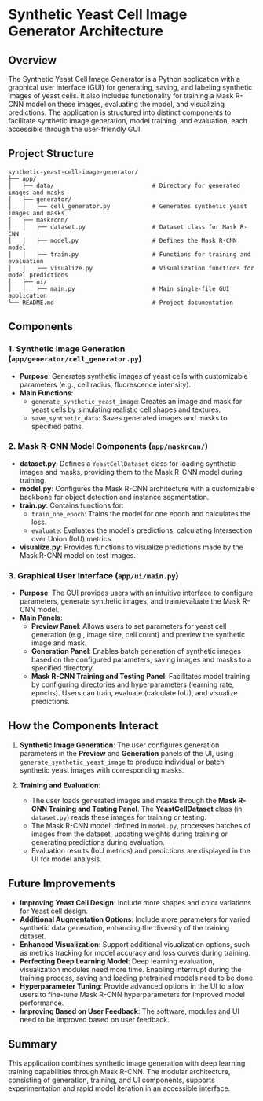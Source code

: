 # Synthetic Yeast Cell Image Generator Architecture

## Overview

The Synthetic Yeast Cell Image Generator is a Python application with a graphical user interface (GUI) for generating, saving, and labeling synthetic images of yeast cells. It also includes functionality for training a Mask R-CNN model on these images, evaluating the model, and visualizing predictions. The application is structured into distinct components to facilitate synthetic image generation, model training, and evaluation, each accessible through the user-friendly GUI.

## Project Structure

```
synthetic-yeast-cell-image-generator/
├── app/
│   ├── data/                            # Directory for generated images and masks
│   ├── generator/
│   │   ├── cell_generator.py            # Generates synthetic yeast images and masks
│   ├── maskrcnn/
│   │   ├── dataset.py                   # Dataset class for Mask R-CNN
│   │   ├── model.py                     # Defines the Mask R-CNN model
│   │   ├── train.py                     # Functions for training and evaluation
│   │   ├── visualize.py                 # Visualization functions for model predictions
│   ├── ui/
│   │   ├── main.py                      # Main single-file GUI application
└── README.md                            # Project documentation
```


## Components

### 1. **Synthetic Image Generation (`app/generator/cell_generator.py`)**

   - **Purpose**: Generates synthetic images of yeast cells with customizable parameters (e.g., cell radius, fluorescence intensity).
   - **Main Functions**:
     - `generate_synthetic_yeast_image`: Creates an image and mask for yeast cells by simulating realistic cell shapes and textures.
     - `save_synthetic_data`: Saves generated images and masks to specified paths.

### 2. **Mask R-CNN Model Components (`app/maskrcnn/`)**

   - **dataset.py**: Defines a `YeastCellDataset` class for loading synthetic images and masks, providing them to the Mask R-CNN model during training.
   - **model.py**: Configures the Mask R-CNN architecture with a customizable backbone for object detection and instance segmentation.
   - **train.py**: Contains functions for:
     - `train_one_epoch`: Trains the model for one epoch and calculates the loss.
     - `evaluate`: Evaluates the model's predictions, calculating Intersection over Union (IoU) metrics.
   - **visualize.py**: Provides functions to visualize predictions made by the Mask R-CNN model on test images.

### 3. **Graphical User Interface (`app/ui/main.py`)**

   - **Purpose**: The GUI provides users with an intuitive interface to configure parameters, generate synthetic images, and train/evaluate the Mask R-CNN model.
   - **Main Panels**:
     - **Preview Panel**: Allows users to set parameters for yeast cell generation (e.g., image size, cell count) and preview the synthetic image and mask.
     - **Generation Panel**: Enables batch generation of synthetic images based on the configured parameters, saving images and masks to a specified directory.
     - **Mask R-CNN Training and Testing Panel**: Facilitates model training by configuring directories and hyperparameters (learning rate, epochs). Users can train, evaluate (calculate IoU), and visualize predictions.

## How the Components Interact

1. **Synthetic Image Generation**: The user configures generation parameters in the **Preview** and **Generation** panels of the UI, using `generate_synthetic_yeast_image` to produce individual or batch synthetic yeast images with corresponding masks.

2. **Training and Evaluation**:
   - The user loads generated images and masks through the **Mask R-CNN Training and Testing Panel**. The **YeastCellDataset** class (in `dataset.py`) reads these images for training or testing.
   - The Mask R-CNN model, defined in `model.py`, processes batches of images from the dataset, updating weights during training or generating predictions during evaluation.
   - Evaluation results (IoU metrics) and predictions are displayed in the UI for model analysis.

## Future Improvements

- **Improving Yeast Cell Design**: Include more shapes and color variations for Yeast cell design.
- **Additional Augmentation Options**: Include more parameters for varied synthetic data generation, enhancing the diversity of the training dataset.
- **Enhanced Visualization**: Support additional visualization options, such as metrics tracking for model accuracy and loss curves during training.
- **Perfecting Deep Learning Model**: Deep learning evaluation, visualization modules need more time. Enabling interrrupt during the training process, saving and loading pretrained models need to be done. 
- **Hyperparameter Tuning**: Provide advanced options in the UI to allow users to fine-tune Mask R-CNN hyperparameters for improved model performance.
- **Improving Based on User Feedback**: The software, modules and UI need to be improved based on user feedback.

## Summary

This application combines synthetic image generation with deep learning training capabilities through Mask R-CNN. The modular architecture, consisting of generation, training, and UI components, supports experimentation and rapid model iteration in an accessible interface.
